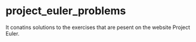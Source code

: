# project_euler_problems
It conatins solutions to the exercises that are pesent on the website Project Euler.

